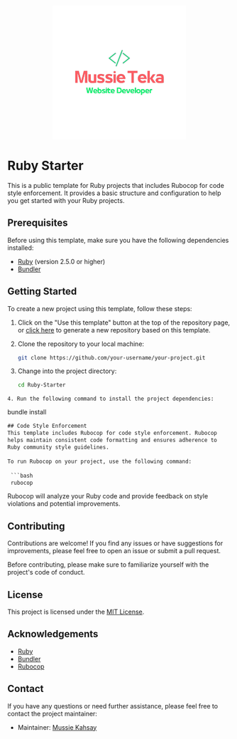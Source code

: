 <div align="center">
  <img src="mussie.png" alt="logo" width="300px"  height="300px" />
</div>

# Ruby Starter

This is a public template for Ruby projects that includes Rubocop for code style enforcement. It provides a basic structure and configuration to help you get started with your Ruby projects.

## Prerequisites

Before using this template, make sure you have the following dependencies installed:

- [Ruby](https://www.ruby-lang.org/en/) (version 2.5.0 or higher)
- [Bundler](https://bundler.io/)

## Getting Started

To create a new project using this template, follow these steps:

1. Click on the "Use this template" button at the top of the repository page, or [click here](https://github.com/your-username/your-project/generate) to generate a new repository based on this template.

2. Clone the repository to your local machine:

   ```bash
   git clone https://github.com/your-username/your-project.git
   ```
3. Change into the project directory:

   ```bash
   cd Ruby-Starter
  ```
4. Run the following command to install the project dependencies:

   ```
   bundle install
  ```
## Code Style Enforcement
This template includes Rubocop for code style enforcement. Rubocop helps maintain consistent code formatting and ensures adherence to Ruby community style guidelines.

To run Rubocop on your project, use the following command:

   ```bash
   rubocop
  ```
Rubocop will analyze your Ruby code and provide feedback on style violations and potential improvements.

## Contributing
Contributions are welcome! If you find any issues or have suggestions for improvements, please feel free to open an issue or submit a pull request.

Before contributing, please make sure to familiarize yourself with the project's code of conduct.

## License

This project is licensed under the [MIT License](LICENSE).

## Acknowledgements

- [Ruby](https://www.ruby-lang.org/en/)
- [Bundler](https://bundler.io/)
- [Rubocop](https://rubocop.org/)

## Contact

If you have any questions or need further assistance, please feel free to contact the project maintainer:

- Maintainer: [Mussie Kahsay](mailto:mussieteka@gmail.com)
